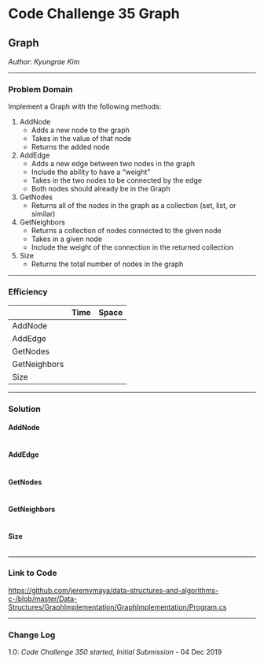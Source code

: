 # Code Challenge 35 Graph

## Graph
*Author: Kyungrae Kim*

---

### Problem Domain
Implement a Graph with the following methods:
1. AddNode
    * Adds a new node to the graph
    * Takes in the value of that node
    * Returns the added node
2. AddEdge
    * Adds a new edge between two nodes in the graph
    * Include the ability to have a “weight”
    * Takes in the two nodes to be connected by the edge
    * Both nodes should already be in the Graph
3. GetNodes
    * Returns all of the nodes in the graph as a collection (set, list, or similar)
4. GetNeighbors
    * Returns a collection of nodes connected to the given node
    * Takes in a given node
    * Include the weight of the connection in the returned collection
5. Size
    * Returns the total number of nodes in the graph

---

### Efficiency
| | Time | Space |
|:-- | :----------- | :----------- |
| AddNode |  |  |
| AddEdge |  |  |
| GetNodes |  |  |
| GetNeighbors |  |  |
| Size |  |  |

---

### Solution
#### AddNode
```C#

````
#### AddEdge
```C#

````
#### GetNodes
```C#

````
#### GetNeighbors
```C#

````
#### Size
```C#

````

---

### Link to Code
https://github.com/jeremymaya/data-structures-and-algorithms-c-/blob/master/Data-Structures/GraphImplementation/GraphImplementation/Program.cs

---

### Change Log
1.0: *Code Challenge 350 started, Initial Submission* - 04 Dec 2019
